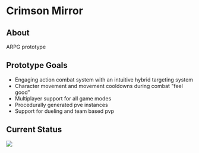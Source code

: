 # Crimson Mirror

## About

ARPG prototype

## Prototype Goals

- Engaging action combat system with an intuitive hybrid targeting system
- Character movement and movement cooldowns during combat "feel good"
- Multiplayer support for all game modes
- Procedurally generated pve instances
- Support for dueling and team based pvp

## Current Status

![](https://thumbs.gfycat.com/AnguishedMediumBighorn-size_restricted.gif)
